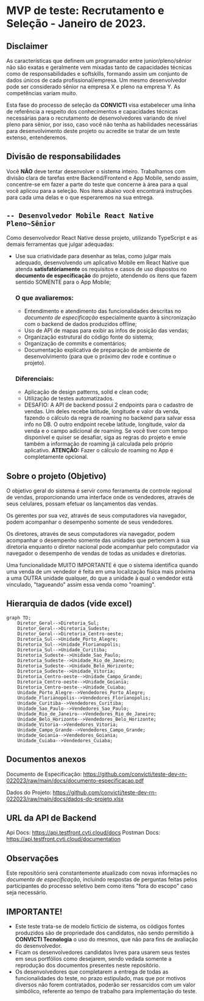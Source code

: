 # MVP de teste: Recrutamento e Seleção - Janeiro de 2023.

## Disclaimer

As características que definem um programador entre junior/pleno/sênior não são exatas e geralmente vem mixadas tanto de capacidades técnicas como de responsabilidades e softskills, formando assim um conjunto de dados únicos de cada profissional/empresa. Um mesmo desenvolvedor pode ser considerado sênior na empresa X e pleno na empresa Y. As competências variam muito.

Esta fase do processo de seleção da **CONVICTI** visa estabelecer uma linha de referência a respeito dos conhecimentos e capacidades técnicas necessárias para o recrutamento de desenvolvedores variando de nível pleno para sênior, por isso, caso você não tenha as habilidades necessárias para desenvolvimento deste projeto ou acredite se tratar de um teste extenso, entenderemos.

## Divisão de responsabilidades

Você **NÃO** deve tentar desenvolver o sistema inteiro. Trabalhamos com divisão clara de tarefas entre Backend/Frontend e App Mobile, sendo assim, concentre-se em fazer a parte do teste que concerne à área para a qual você aplicou para a seleção. Nos itens abaixo você encontrará instruções para cada uma delas e o que esperaremos na sua entrega.

## ` -- Desenvolvedor Mobile React Native Pleno~Sênior `

Como desenvolvedor React Native desse projeto, utilizando TypeScript e as demais ferramentas que julgar adequadas:

* Use sua criatividade para desenhar as telas, como julgar mais adequado, desenvolvendo um aplicativo Mobile em React Native que atenda **satisfatóriamente** os requisitos e casos de uso dispostos no **documento de especificação** do projeto, atendendo os itens que fazem sentido SOMENTE para o App Mobile;

  ### O que avaliaremos:
  * Entendimento e atendimento das funcionalidades descritas no *documento de especificação* especialmente quanto à sincronização com o backend de dados produzidos offline;
  * Uso de API de mapas para exibir as infos de posição das vendas;
  * Organização estrutural do código fonte do sistema;
  * Organização de commits e comentários;
  * Documentação explicativa de preparação de ambiente de desenvolvimento (para que o próximo dev rode e continue o projeto).

  ### Diferenciais: 
  * Aplicação de design patterns, solid e clean code;
  * Utilização de testes automatizados.
  * DESAFIO: A API de backend possui 2 endpoints para o cadastro de vendas. Um deles recebe latitude, longitude e valor da venda, fazendo o cálculo da regra de roaming no backend para salvar essa info no DB. 
  O outro endpoint recebe latitude, longitude, valor da venda e o campo adicional de roaming. Se você tiver com tempo disponível e quiser se desafiar, siga as regras do projeto e envie também a informação de roaming já calculada pelo próprio aplicativo. **ATENÇÃO:** Fazer o cálculo de roaming no App é completamente opcional.

## Sobre o projeto (Objetivo)

O objetivo geral do sistema é servir como ferramenta de controle regional de vendas, proporcionando uma interface onde os vendedores, através de seus celulares, possam efetuar os lançamentos das vendas.

Os gerentes por sua vez, através de seus computadores via navegador, podem acompanhar o desempenho somente de seus vendedores.

Os diretores, através de seus computadores via navegador, podem acompanhar o desempenho somente das unidades que pertencem à sua diretoria enquanto o diretor nacional pode acompanhar pelo computador via navegador o desempenho de vendas de todas as unidades e diretorias.

Uma funcionalidade MUITO IMPORTANTE é que o sistema identifica quando uma venda de um vendedor é feita em uma localização física mais próxima a uma OUTRA unidade qualquer, do que a unidade à qual o vendedor está vinculado, "tagueando" assim essa venda como "roaming".

## Hierarquia de dados (vide excel)

```mermaid
graph TD;
    Diretor_Geral-->Diretoria_Sul;
    Diretor_Geral-->Diretoria_Sudeste;
    Diretor_Geral-->Diretoria_Centro-oeste;
    Diretoria_Sul-->Unidade_Porto_Alegre;
    Diretoria_Sul-->Unidade_Florianopolis;
    Diretoria_Sul-->Unidade_Curitiba;
    Diretoria_Sudeste-->Unidade_Sao_Paulo;
    Diretoria_Sudeste-->Unidade_Rio_de_Janeiro;
    Diretoria_Sudeste-->Unidade_Belo_Horizonte;
    Diretoria_Sudeste-->Unidade_Vitoria;
    Diretoria_Centro-oeste-->Unidade_Campo_Grande;
    Diretoria_Centro-oeste-->Unidade_Goiania;
    Diretoria_Centro-oeste-->Unidade_Cuiaba;
    Unidade_Porto_Alegre-->Vendedores_Porto_Alegre;
    Unidade_Florianopolis-->Vendedores_Florianopolis;
    Unidade_Curitiba-->Vendedores_Curitiba;
    Unidade_Sao_Paulo-->Vendedores_Sao_Paulo;
    Unidade_Rio_de_Janeiro-->Vendedores_Rio_de_Janeiro;
    Unidade_Belo_Horizonte-->Vendedores_Belo_Horizonte;
    Unidade_Vitoria-->Vendedores_Vitoria;
    Unidade_Campo_Grande-->Vendedores_Campo_Grande;
    Unidade_Goiania-->Vendedores_Goiania;
    Unidade_Cuiaba-->Vendedores_Cuiaba;
```

## Documentos anexos
Documento de Especificação: https://github.com/convicti/teste-dev-rn-022023/raw/main/docs/documento-especificacao.pdf

Dados do Projeto: https://github.com/convicti/teste-dev-rn-022023/raw/main/docs/dados-do-projeto.xlsx

## URL da API de Backend
Api Docs: https://api.testfront.cvti.cloud/docs
Postman Docs: https://api.testfront.cvti.cloud/documentation

## Observações
Este repositório será constantemente atualizado com novas informações no *documento de especificação*, incluindo respostas de perguntas feitas pelos participantes do processo seletivo bem como itens "fora do escopo" caso seja necessário.

## IMPORTANTE!
  * Este teste trata-se de modelo fictício de sistema, os códigos fontes produzidos são de propriedade dos candidatos, não sendo permitido à **CONVICTI Tecnologia** o uso do mesmos, que não para fins de avaliação do desenvolvedor. 
  * Ficam os desenvolvedores candidatos livres para usarem seus testes em seus portfólios como desejarem, sendo vedada somente a reprodução dos documentos presentes neste repositório.
  * Os desenvolvedores que completarem a entrega de todas as funcionalidades do teste, no prazo estipulado, mas que por motivos diversos não forem contratados, poderão ser ressarcidos com um valor simbólico, referente ao tempo de trabalho para implementação do teste.
